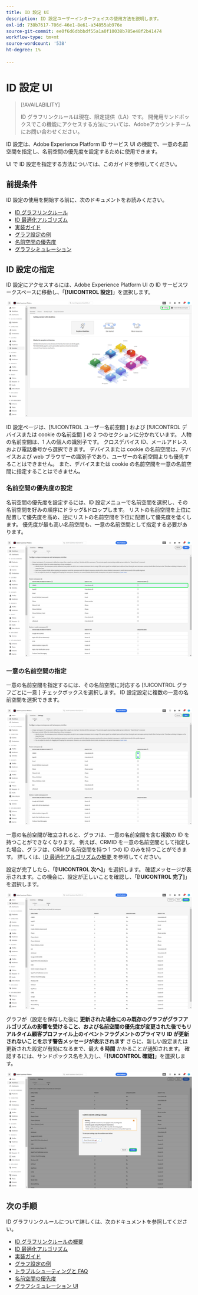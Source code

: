```yaml
---
title: ID 設定 UI
description: ID 設定ユーザーインターフェイスの使用方法を説明します。
exl-id: 738b7617-706d-46e1-8e61-a34855ab976e
source-git-commit: ee0f6d6dbbbdf55a1a0f10038b785e48f2b41474
workflow-type: tm+mt
source-wordcount: '538'
ht-degree: 1%

---
```


# ID 設定 UI

>[!AVAILABILITY]
>
>ID グラフリンクルールは現在、限定提供（LA）です。 開発用サンドボックスでこの機能にアクセスする方法については、Adobeアカウントチームにお問い合わせください。

ID 設定は、Adobe Experience Platform ID サービス UI の機能で、一意の名前空間を指定し、名前空間の優先度を設定するために使用できます。

UI で ID 設定を指定する方法については、このガイドを参照してください。

## 前提条件

ID 設定の使用を開始する前に、次のドキュメントをお読みください。

* [ID グラフリンクルール](./overview.md)
* [ID 最適化アルゴリズム](./identity-optimization-algorithm.md)
* [実装ガイド](./implementation-guide.md)
* [グラフ設定の例](./example-configurations.md)
* [名前空間の優先度](./namespace-priority.md)
* [グラフシミュレーション](./graph-simulation.md)

## ID 設定の指定

ID 設定にアクセスするには、Adobe Experience Platform UI の ID サービスワークスペースに移動し、「**[!UICONTROL 設定]**」を選択します。

![ 選択された「ID 設定」ボタン ](../images/rules/identities-ui.png)

ID 設定ページは、[!UICONTROL  ユーザー名前空間 ] および [!UICONTROL  デバイスまたは cookie の名前空間 ] の 2 つのセクションに分かれています。 人物の名前空間は、1 人の個人の識別子です。 クロスデバイス ID、メールアドレスおよび電話番号から選択できます。 デバイスまたは cookie の名前空間は、デバイスおよび web ブラウザーの識別子であり、ユーザーの名前空間よりも優先することはできません。 また、デバイスまたは cookie の名前空間を一意の名前空間に指定することはできません。

### 名前空間の優先度の設定

名前空間の優先度を設定するには、ID 設定メニューで名前空間を選択し、その名前空間を好みの順序にドラッグ&amp;ドロップします。 リストの名前空間を上位に配置して優先度を高め、逆にリストの名前空間を下位に配置して優先度を低くします。 優先度が最も高い名前空間も、一意の名前空間として指定する必要があります。

![ ユーザー名前空間がハイライト表示された ID 設定ワークスペース。](../images/rules/namespace-priority.png)

### 一意の名前空間の指定

一意の名前空間を指定するには、その名前空間に対応する [!UICONTROL  グラフごとに一意 ] チェックボックスを選択します。 ID 設定設定に複数の一意の名前空間を選択できます。

![ 選択され、一意として定義された 2 つの名前空間。](../images/rules/unique-namespace.png)

一意の名前空間が確立されると、グラフは、一意の名前空間を含む複数の ID を持つことができなくなります。 例えば、CRMID を一意の名前空間として指定した場合、グラフは、CRMID 名前空間を持つ 1 つの ID のみを持つことができます。 詳しくは、[ID 最適化アルゴリズムの概要 ](./identity-optimization-algorithm.md#unique-namespace) を参照してください。

設定が完了したら、「**[!UICONTROL 次へ]**」を選択します。 確認メッセージが表示されます。この機会に、設定が正しいことを確認し、「**[!UICONTROL 完了]**」を選択します。

![ 「完了」がハイライト表示された検証ページ ](../images/rules/finish.png)

グラフが（設定を保存した後に **更新された場合にのみ既存のグラフがグラフアルゴリズムの影響を受けること、および名前空間の優先度が変更された後でもリアルタイム顧客プロファイル上のイベントフラグメントのプライマリ ID が更新されないことを示す警告メッセージが表示されます** さらに、新しい設定または更新された設定が有効になるまで、最大 **6 時間** かかることが通知されます。 確認するには、サンドボックス名を入力し、「**[!UICONTROL 確認]**」を選択します。

![ 設定が処理されるまで 6 時間の遅延に関する警告を表示する確認ウィンドウ。](../images/rules/confirm-settings.png)

## 次の手順

ID グラフリンクルールについて詳しくは、次のドキュメントを参照してください。

* [ID グラフリンクルールの概要](./overview.md)
* [ID 最適化アルゴリズム](./identity-optimization-algorithm.md)
* [実装ガイド](./implementation-guide.md)
* [グラフ設定の例](./example-configurations.md)
* [トラブルシューティングと FAQ](./troubleshooting.md)
* [名前空間の優先度](./namespace-priority.md)
* [グラフシミュレーション UI](./graph-simulation.md)